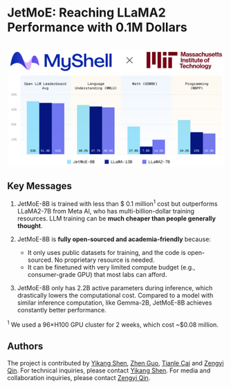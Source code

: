 # JetMoE: Reaching LLaMA2 Performance with 0.1M Dollars

<div align="center">
  <div>&nbsp;</div>
  <img src="resources/1-myshell-mit.png" width="500"/> 
  <img src="resources/2-performance.png" width="500"/> 
</div>

## Key Messages

1. JetMoE-8B is trained with less than $ 0.1 million<sup>1</sup> cost but outperforms LLaMA2-7B from Meta AI, who has multi-billion-dollar training resources. LLM training can be **much cheaper than people generally thought**.

2. JetMoE-8B is **fully open-sourced and academia-friendly** because:
    - It only uses public datasets for training, and the code is open-sourced. No proprietary resource is needed.
    - It can be finetuned with very limited compute budget (e.g., consumer-grade GPU) that most labs can afford.

3. JetMoE-8B only has 2.2B active parameters during inference, which drastically lowers the computational cost. Compared to a model with similar inference computation, like Gemma-2B, JetMoE-8B achieves constantly better performance.

<sup>1</sup> We used a 96×H100 GPU cluster for 2 weeks, which cost ~$0.08 million.

## Authors

The project is contributed by [Yikang Shen](https://scholar.google.com.hk/citations?user=qff5rRYAAAAJ), [Zhen Guo](https://zguo0525.github.io/), [Tianle Cai](https://www.tianle.website/#/) and [Zengyi Qin](https://www.qinzy.tech/). For technical inquiries, please contact [Yikang Shen](https://scholar.google.com.hk/citations?user=qff5rRYAAAAJ). For media and collaboration inquiries, please contact [Zengyi Qin](https://www.qinzy.tech/).